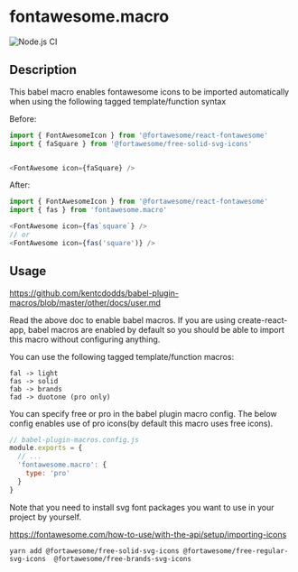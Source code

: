 # fontawesome.macro
![Node.js CI](https://github.com/javascripter/fontawesome.macro/workflows/Node.js%20CI/badge.svg)

## Description
This babel macro enables fontawesome icons to be imported automatically when using the following tagged template/function syntax

Before:

```javascript
import { FontAwesomeIcon } from '@fortawesome/react-fontawesome'
import { faSquare } from '@fortawesome/free-solid-svg-icons'


<FontAwesome icon={faSquare} />
```

After:
```javascript
import { FontAwesomeIcon } from '@fortawesome/react-fontawesome'
import { fas } from 'fontawesome.macro'

<FontAwesome icon={fas`square`} />
// or
<FontAwesome icon={fas('square')} />
```

## Usage

https://github.com/kentcdodds/babel-plugin-macros/blob/master/other/docs/user.md

Read the above doc to enable babel macros. If you are using create-react-app, babel macros are enabled by default so you should be able to import this macro without configuring anything.

You can use the following tagged template/function macros:
```
fal -> light
fas -> solid
fab -> brands
fad -> duotone (pro only)
```

You can specify free or pro in the babel plugin macro config.
The below config enables use of pro icons(by default this macro uses free icons).

```javascript
// babel-plugin-macros.config.js
module.exports = {
  // ...
  'fontawesome.macro': {
    type: 'pro'
  }
}
```

Note that you need to install svg font packages you want to use in your project by yourself.

https://fontawesome.com/how-to-use/with-the-api/setup/importing-icons

```
yarn add @fortawesome/free-solid-svg-icons @fortawesome/free-regular-svg-icons	@fortawesome/free-brands-svg-icons
```
